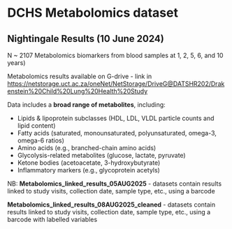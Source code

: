# DCHS Metabolomics dataset 			 				 

## Nightingale Results (10 June 2024) 
N ~ 2107  Metabolomics biomarkers from  blood samples at 1, 2, 5, 6, and 10 years)

Metabolomics results available on G-drive - link in https://netstorage.uct.ac.za/oneNet/NetStorage/DriveG@DATSHR202/Drakenstein%20Child%20Lung%20Health%20Study


Data includes a **broad range of metabolites**, including:
- Lipids & lipoprotein subclasses (HDL, LDL, VLDL particle counts and lipid content)
- Fatty acids (saturated, monounsaturated, polyunsaturated, omega-3, omega-6 ratios)
- Amino acids (e.g., branched-chain amino acids)
- Glycolysis-related metabolites (glucose, lactate, pyruvate)
- Ketone bodies (acetoacetate, 3-hydroxybutyrate)
- Inflammatory markers (e.g., glycoprotein acetyls)

NB: 
**Metabolomics_linked_results_05AUG2025** - datasets contain results linked to study visits, collection date, sample type, etc., using a barcode 

**Metabolomics_linked_results_08AUG2025_cleaned** - datasets contain results linked to study visits, collection date, sample type, etc., using a barcode with labelled variables
